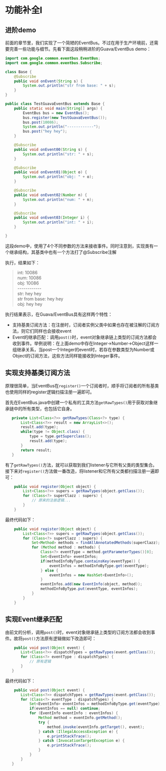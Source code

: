 # 功能补全I

## 进阶demo

前面的章节里，我们实现了一个简陋的EventBus。不过在用于生产环境前，还需要完善一些功能与细节。先看下面这段稍稍进阶的Guava/EventBus demo：

```java
import com.google.common.eventbus.EventBus;
import com.google.common.eventbus.Subscribe;

class Base {
    @Subscribe
    public void onEvent(String s) {
        System.out.println("str from base: " + s);
    }
}

public class TestGuavaEventBus extends Base {
    public static void main(String[] args) {
        EventBus bus = new EventBus();
        bus.register(new TestGuavaEventBus());
        bus.post(10086);
        System.out.println("------------");
        bus.post("hey hey");
    }

    @Subscribe
    public void onEvent00(String s) {
        System.out.println("str: " + s);
    }

    @Subscribe
    public void onEvent01(Object o) {
        System.out.println("obj: " + o);
    }

    @Subscribe
    public void onEvent02(Number n) {
        System.out.println("num: " + n);
    }

    @Subscribe
    public void onEvent03(Integer i) {
        System.out.println("int: " + i);
    }

}
```

这段demo中，使用了4个不同参数的方法来接收事件。同时注意到，实现类有一个继承结构，其基类中也有一个方法打了@Subscribe注解

执行，结果如下：
> int: 10086 </br>
> num: 10086 </br>
> obj: 10086 </br>------------</br>
> str: hey hey </br>
> str from base: hey hey </br>
> obj: hey hey

执行结果表示，在Guava/EventBus具有这样两个特性： 
 
* 支持基类订阅方法：在注册时，订阅者实例父类中如果也存在被注解的订阅方法，则它们同样也会接收event 
* Event的继承匹配：调用`post()`时，event对象继承链上类型的订阅方法都会收到事件。举例说明：在上面demo中存在Integer->Number->Object这样一组继承关系，当post一个Integer的event时，若存在参数类型为Number或Object的订阅方法，这些方法同样能接收到Integer事件。 
 
## 实现支持基类订阅方法 

原理很简单，当EventBus在`register()`一个订阅者时，顺手将订阅者的所有基类也使用同样的register逻辑扫描注册一遍即可。

首先在EventBus.java中创建一个私有的工具方法`getRawTypes()`用于获取对象继承链中的所有类型，也包括它自身。
 ```java
    private List<Class<?>> getRawTypes(Class<?> type) {
        List<Class<?>> result = new ArrayList<>();
        result.add(type);
        while(type != Object.class) {
            type = type.getSuperclass();
            result.add(type);
        }
        return result;
    }
 ```
 
 有了`getRawTypes()`方法，就可以获取到我们listener与它所有父类的类型集合。接下来对`register()`方法做一番改造，将listener和它所有父类都扫描注册一遍即可：
```java
    public void register(Object object) {
        List<Class<?>> supers = getRawTypes(object.getClass());
        for (Class<?> superClazz : supers) {
            // 原来的注册逻辑...
        }
    }
```

最终代码如下：
```java
    public void register(Object object) {
        List<Class<?>> supers = getRawTypes(object.getClass());
        for (Class<?> superClazz : supers) {
            Set<Method> methods = findAllAnnotatedMethods(superClazz);
            for (Method method : methods) {
                Class<?> eventType = method.getParameterTypes()[0];
                Set<EventInfo> eventInfos;
                if(methodInfoByType.containsKey(eventType)) {
                    eventInfos = methodInfoByType.get(eventType);
                } else {
                    eventInfos = new HashSet<EventInfo>();
                }
                eventInfos.add(new EventInfo(object, method));
                methodInfoByType.put(eventType, eventInfos);
            }
        }
    }
 ```
 
 ## 实现Event继承匹配
 
 由前文的分析，调用`post()`时，event对象继承链上类型的订阅方法都会收到事件。故将`post()`方法原有逻辑做如下改造即可：
 ```java
     public void post(Object event) {
        List<Class<?>> dispatchTypes = getRawTypes(event.getClass());
        for (Class<?> eventType : dispatchTypes) {
            // 原有逻辑
        }
    }
 ```
 
 最终代码如下：
 ```java
     public void post(Object event) {
        List<Class<?>> dispatchTypes = getRawTypes(event.getClass());
        for (Class<?> eventType : dispatchTypes) {
            Set<EventInfo> eventInfos = methodInfoByType.get(eventType);
            if(eventInfos == null) continue;
            for (EventInfo eventInfo : eventInfos) {
                Method method = eventInfo.getMethod();
                try {
                    method.invoke(eventInfo.getTarget(), event);
                } catch (IllegalAccessException e) {
                    e.printStackTrace();
                } catch (InvocationTargetException e) {
                    e.printStackTrace();
                }
            }
        }
    }
 ```
